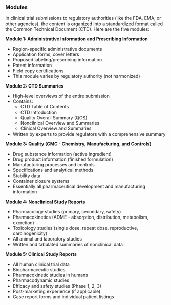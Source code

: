 ### Modules
In clinical trial submissions to regulatory authorities (like the FDA, EMA, or other agencies), the content is organized into a standardized format called the Common Technical Document (CTD). Here are the five modules:

**Module 1: Administrative Information and Prescribing Information**
- Region-specific administrative documents
- Application forms, cover letters
- Proposed labeling/prescribing information
- Patent information
- Field copy certifications
- This module varies by regulatory authority (not harmonized)

**Module 2: CTD Summaries**
- High-level overviews of the entire submission
- Contains:
  - CTD Table of Contents
  - CTD Introduction
  - Quality Overall Summary (QOS)
  - Nonclinical Overview and Summaries
  - Clinical Overview and Summaries
- Written by experts to provide regulators with a comprehensive summary

**Module 3: Quality (CMC - Chemistry, Manufacturing, and Controls)**
- Drug substance information (active ingredient)
- Drug product information (finished formulation)
- Manufacturing processes and controls
- Specifications and analytical methods
- Stability data
- Container closure systems
- Essentially all pharmaceutical development and manufacturing information

**Module 4: Nonclinical Study Reports**
- Pharmacology studies (primary, secondary, safety)
- Pharmacokinetics (ADME - absorption, distribution, metabolism, excretion)
- Toxicology studies (single dose, repeat dose, reproductive, carcinogenicity)
- All animal and laboratory studies
- Written and tabulated summaries of nonclinical data

**Module 5: Clinical Study Reports**
- All human clinical trial data
- Biopharmaceutic studies
- Pharmacokinetic studies in humans
- Pharmacodynamic studies
- Efficacy and safety studies (Phase 1, 2, 3)
- Post-marketing experience (if applicable)
- Case report forms and individual patient listings
